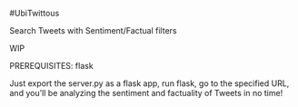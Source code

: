 #UbiTwittous

Search Tweets with Sentiment/Factual filters

WIP

PREREQUISITES: flask

Just export the server.py as a flask app, run flask, go to the specified URL, and you'll be analyzing the sentiment and factuality of Tweets in no time!
